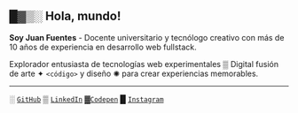 ## █▓▒░ Hola, mundo!

**Soy Juan Fuentes** - Docente universitario y tecnólogo creativo con más de 10 años de experiencia en desarrollo web fullstack.  

Explorador entusiasta de tecnologías web experimentales ▒ Digital fusión de arte ✦ `<código>` y diseño ✺ para crear experiencias memorables.

---

░ [`GitHub`](https://github.com/JuanFuent-es) ▒ [`LinkedIn`](https://www.linkedin.com/in/JuanFuent-es) ▓[`Codepen`](https://codepen.io/JuanFuentes) █ [`Instagram`](https://instagram.com/JuanFuent.es/)